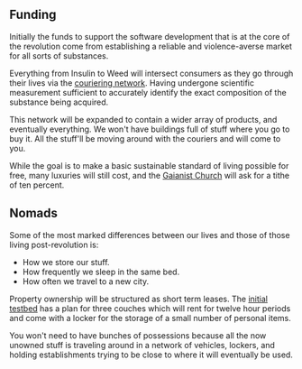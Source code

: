 ## Funding

Initially the funds to support the software development that is at the core of the revolution come from establishing a reliable and violence-averse market for all sorts of substances.

Everything from Insulin to Weed will intersect consumers as they go through their lives via the [couriering network](Constant%20Couriering). Having undergone scientific measurement sufficient to accurately identify the exact composition of the substance being acquired.

This network will be expanded to contain a wider array of products, and eventually everything. We won't have buildings full of stuff where you go to buy it. All the stuff'll be moving around with the couriers and will come to you.

While the goal is to make a basic sustainable standard of living possible for free, many luxuries will still cost, and the [Gaianist Church](Gaianism) will ask for a tithe of ten percent.
## Nomads

Some of the most marked differences between our lives and those of those living post-revolution is:
* How we store our stuff.
* How frequently we sleep in the same bed.
* How often we travel to a new city.

Property ownership will be structured as short term leases. The [initial testbed](Silver%20Outpost%20№1) has a plan for three couches which will rent for twelve hour periods and come with a locker for the storage of a small number of personal items.

You won't need to have bunches of possessions because all the now unowned stuff is traveling around in a network of vehicles, lockers, and holding establishments trying to be close to where it will eventually be used.